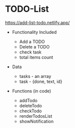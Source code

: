 # TODO-List
https://add-list-todo.netlify.app/

- Functionality Included
	- Add a TODO
	- Delete a TODO
	- check task
	- total items count
   
- Data
	- tasks - an array
	- task - {done, text, id}
   
- Functions (in code)
	- addTodo
	- deleteTodo
	- checkTodo
	- renderTodosList
	- showNotification
